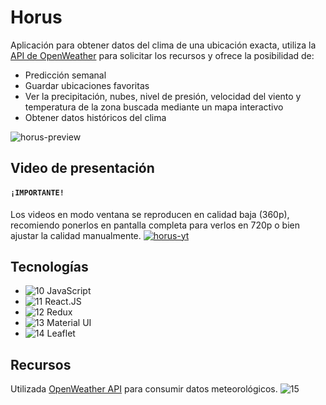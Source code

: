 # Horus
Aplicación para obtener datos del clima de una ubicación exacta, utiliza la [API de OpenWeather](https://openweathermap.org/api) para solicitar los recursos y ofrece la posibilidad de:
- Predicción semanal
- Guardar ubicaciones favoritas
- Ver la precipitación, nubes, nivel de presión, velocidad del viento y temperatura de la zona buscada mediante un mapa interactivo
- Obtener datos históricos del clima

![horus-preview](https://i.ibb.co/qgsRqx6/horus-preview.png)

## Video de presentación
#### **`¡IMPORTANTE!`**
Los videos en modo ventana se reproducen en calidad baja (360p), recomiendo ponerlos en pantalla completa para verlos en 720p o bien ajustar la calidad manualmente. 
[![horus-yt](https://i.ibb.co/WgGFNQ0/horus-yt.png)](https://drive.google.com/file/d/1PEV5OFAIdg01wp3z936QjwsWx1lpDAbF/view?usp=sharing)

## Tecnologías

- ![10](https://i.ibb.co/Y38c44f/javascript.png) JavaScript
- ![11](https://i.ibb.co/7Yb8sZf/react.png) React.JS
- ![12](https://i.ibb.co/0DqxLvB/redux.png) Redux
- ![13](https://i.ibb.co/yn2c02K/material.png) Material UI
- ![14](https://i.ibb.co/dp4NjTP/leaflet.png) Leaflet

## Recursos
Utilizada [OpenWeather API](https://openweathermap.org/api) para consumir datos meteorológicos.
![15](https://i.ibb.co/ByLcHHq/Open-Weather-Logo.jpg)
